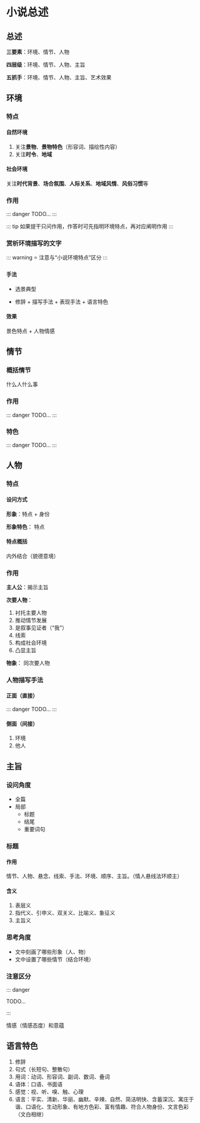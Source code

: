 # 小说总述

## 总述

**三要素**：环境、情节、人物

**四层级**：环境、情节、人物、主旨

**五抓手**：环境、情节、人物、主旨、艺术效果

## 环境

### 特点

#### 自然环境

1. 关注**景物**、**景物特色**（形容词、描绘性内容）
2. 关注**时令**、**地域**

#### 社会环境

关注**时代背景**、**场合氛围**、**人际关系**、**地域风情**、**风俗习惯**等

### 作用

::: danger
TODO...
:::

::: tip
如果提干只问作用，作答时可先指明环境特点，再对应阐明作用
:::

### 赏析环境描写的文字

::: warning
⭐ 注意与“小说环境特点”区分
:::

#### 手法

- 选景典型

- 修辞 + 描写手法 + 表现手法 + 语言特色

#### 效果

景色特点 + 人物情感

## 情节

### 概括情节

什么人什么事

### 作用

::: danger
TODO...
:::

### 特色

::: danger
TODO...
:::

## 人物

### 特点

#### 设问方式

**形象**：特点 + 身份

**形象特色**： 特点

#### 特点概括

内外结合（貌德意境）

### 作用

**主人公**：揭示主旨

**次要人物**：

1. 衬托主要人物
2. 推动情节发展
3. 是叙事见证者（“我”）
4. 线索
5. 构成社会环境
6. 凸显主旨

**物象**：
同次要人物

### 人物描写手法

#### 正面（直接）

::: danger
TODO...
:::

#### 侧面（间接）

1. 环境
2. 他人

## 主旨

### 设问角度

- 全篇
- 局部
  - 标题
  - 结尾
  - 重要词句

### 标题

#### 作用

情节、人物、悬念、线索、手法、环境、顺序、主旨。（情人悬线法环顺主）

#### 含义

1. 表层义
2. 指代义、引申义、双关义、比喻义、象征义
3. 主旨义

### 思考角度

- 文中刻画了哪些形象（人、物）
- 文中设置了哪些情节（结合环境）

### 注意区分

::: danger

TODO...

:::

情感（情感态度）和意蕴

## 语言特色

1. 修辞
2. 句式（长短句、整散句）
3. 用词：动词、形容词、副词、数词、叠词
4. 语体：口语、书面语
5. 感觉：视、听、嗅、触、心理
6. 语言：平实、清新、华丽、幽默、辛辣、自然、简洁明快、含蓄深沉、寓庄于谐、口语化、生动形象、有地方色彩、富有情趣、符合人物身份、文言色彩（文白相继）
